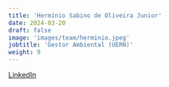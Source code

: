 ```yaml
---
title: 'Hermínio Sabino de Oliveira Junior'
date: 2024-03-20
draft: false
image: 'images/team/herminio.jpeg'
jobtitle: 'Gestor Ambiental (UERN)'
weight: 9
---
```

[LinkedIn](https://www.linkedin.com/in/herm%C3%ADnio-sabino-0b087381/)